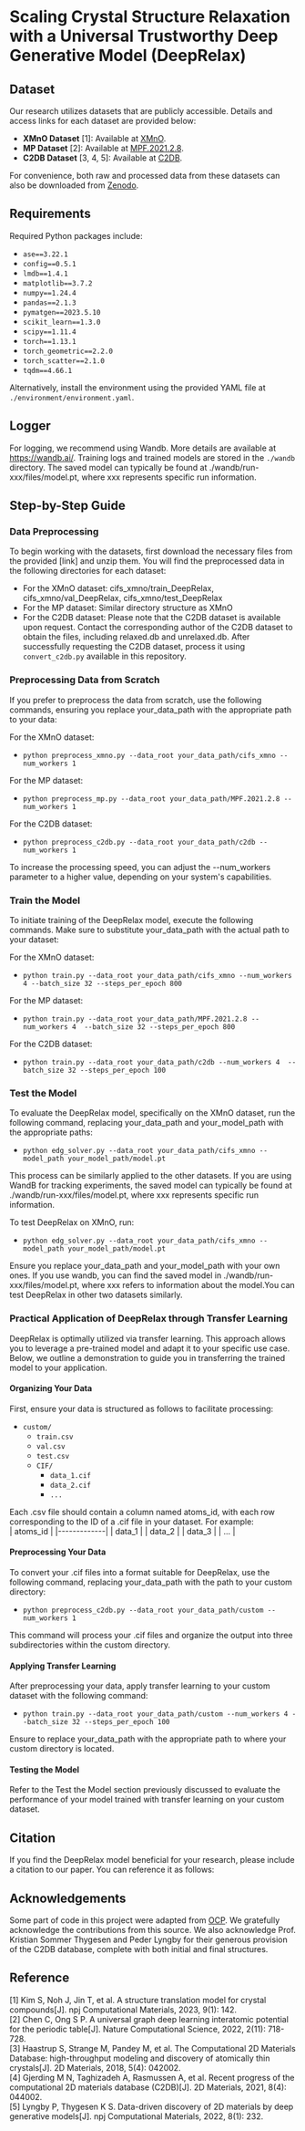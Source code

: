 # Scaling Crystal Structure Relaxation with a Universal Trustworthy Deep Generative Model (DeepRelax)

## Dataset
Our research utilizes datasets that are publicly accessible. Details and access links for each dataset are provided below:
- **XMnO Dataset** [1]: Available at [XMnO](https://zenodo.org/records/8081655).
- **MP Dataset** [2]: Available at [MPF.2021.2.8](https://figshare.com/articles/dataset/MPF_2021_2_8/19470599).
- **C2DB Dataset** [3, 4, 5]: Available at [C2DB](https://cmr.fysik.dtu.dk/c2db/c2db.html).

For convenience, both raw and processed data from these datasets can also be downloaded from [Zenodo](https://zenodo.org/records/10899768). 

## Requirements
Required Python packages include:  
- `ase==3.22.1`
- `config==0.5.1`
- `lmdb==1.4.1`
- `matplotlib==3.7.2`
- `numpy==1.24.4`
- `pandas==2.1.3`
- `pymatgen==2023.5.10`
- `scikit_learn==1.3.0`
- `scipy==1.11.4`
- `torch==1.13.1`
- `torch_geometric==2.2.0`
- `torch_scatter==2.1.0`
- `tqdm==4.66.1`

Alternatively, install the environment using the provided YAML file at `./environment/environment.yaml`.

## Logger
For logging, we recommend using Wandb. More details are available at https://wandb.ai/. Training logs and trained models are stored in the `./wandb` directory. The saved model can typically be found at ./wandb/run-xxx/files/model.pt, where xxx represents specific run information.

## Step-by-Step Guide

### Data Preprocessing
To begin working with the datasets, first download the necessary files from the provided [link] and unzip them. You will find the preprocessed data in the following directories for each dataset:

- For the XMnO dataset: cifs_xmno/train_DeepRelax, cifs_xmno/val_DeepRelax, cifs_xmno/test_DeepRelax
- For the MP dataset: Similar directory structure as XMnO
- For the C2DB dataset: Please note that the C2DB dataset is available upon request. Contact the corresponding author of the C2DB dataset to obtain the files, including relaxed.db and unrelaxed.db. After successfully requesting the C2DB dataset, process it using `convert_c2db.py` available in this repository.

### Preprocessing Data from Scratch
If you prefer to preprocess the data from scratch, use the following commands, ensuring you replace your_data_path with the appropriate path to your data:

For the XMnO dataset:

- `python preprocess_xmno.py --data_root your_data_path/cifs_xmno --num_workers 1`

For the MP dataset:

- `python preprocess_mp.py --data_root your_data_path/MPF.2021.2.8 --num_workers 1`

For the C2DB dataset:

- `python preprocess_c2db.py --data_root your_data_path/c2db --num_workers 1`

To increase the processing speed, you can adjust the --num_workers parameter to a higher value, depending on your system's capabilities.

### Train the Model
To initiate training of the DeepRelax model, execute the following commands. Make sure to substitute your_data_path with the actual path to your dataset:

For the XMnO dataset:
- `python train.py --data_root your_data_path/cifs_xmno --num_workers 4 --batch_size 32 --steps_per_epoch 800`

For the MP dataset:
- `python train.py --data_root your_data_path/MPF.2021.2.8 --num_workers 4  --batch_size 32 --steps_per_epoch 800`

For the C2DB dataset:
- `python train.py --data_root your_data_path/c2db --num_workers 4  --batch_size 32 --steps_per_epoch 100`

### Test the Model
To evaluate the DeepRelax model, specifically on the XMnO dataset, run the following command, replacing your_data_path and your_model_path with the appropriate paths:
- `python edg_solver.py --data_root your_data_path/cifs_xmno --model_path your_model_path/model.pt`

This process can be similarly applied to the other datasets. If you are using WandB for tracking experiments, the saved model can typically be found at ./wandb/run-xxx/files/model.pt, where xxx represents specific run information.

To test DeepRelax on XMnO, run:
- `python edg_solver.py --data_root your_data_path/cifs_xmno --model_path your_model_path/model.pt`

Ensure you replace your_data_path and your_model_path with your own ones. If you use wandb, you can find the saved model in ./wandb/run-xxx/files/model.pt, where xxx refers to information about the model.You can test DeepRelax in other two datasets similarly.

### Practical Application of DeepRelax through Transfer Learning
DeepRelax is optimally utilized via transfer learning. This approach allows you to leverage a pre-trained model and adapt it to your specific use case. Below, we outline a demonstration to guide you in transferring the trained model to your application.<br>
#### Organizing Your Data
First, ensure your data is structured as follows to facilitate processing:
- `custom/`
  - `train.csv`
  - `val.csv`
  - `test.csv`
  - `CIF/`
    - `data_1.cif`
    - `data_2.cif`
    - `...`

Each .csv file should contain a column named atoms_id, with each row corresponding to the ID of a .cif file in your dataset. For example:<br>
| atoms_id    |
|-------------|
| data_1  |
| data_2  |
| data_3 |
| ...  |

#### Preprocessing Your Data
To convert your .cif files into a format suitable for DeepRelax, use the following command, replacing your_data_path with the path to your custom directory:
- `python preprocess_c2db.py --data_root your_data_path/custom --num_workers 1`

This command will process your .cif files and organize the output into three subdirectories within the custom directory.

#### Applying Transfer Learning
After preprocessing your data, apply transfer learning to your custom dataset with the following command:
- `python train.py --data_root your_data_path/custom --num_workers 4 --batch_size 32 --steps_per_epoch 100`

Ensure to replace your_data_path with the appropriate path to where your custom directory is located.

#### Testing the Model
Refer to the Test the Model section previously discussed to evaluate the performance of your model trained with transfer learning on your custom dataset.

## Citation
If you find the DeepRelax model beneficial for your research, please include a citation to our paper. You can reference it as follows:

## Acknowledgements
Some part of code in this project were adapted from [OCP](https://github.com/Open-Catalyst-Project/ocp). We gratefully acknowledge the contributions from this source. We also acknowledge Prof. Kristian Sommer Thygesen and Peder Lyngby for their generous provision of the C2DB database, complete with both initial and final structures. 

## Reference
[1] Kim S, Noh J, Jin T, et al. A structure translation model for crystal compounds[J]. npj Computational Materials, 2023, 9(1): 142.<br>
[2] Chen C, Ong S P. A universal graph deep learning interatomic potential for the periodic table[J]. Nature Computational Science, 2022, 2(11): 718-728.<br>
[3] Haastrup S, Strange M, Pandey M, et al. The Computational 2D Materials Database: high-throughput modeling and discovery of atomically thin crystals[J]. 2D Materials, 2018, 5(4): 042002.<br>
[4] Gjerding M N, Taghizadeh A, Rasmussen A, et al. Recent progress of the computational 2D materials database (C2DB)[J]. 2D Materials, 2021, 8(4): 044002.<br>
[5] Lyngby P, Thygesen K S. Data-driven discovery of 2D materials by deep generative models[J]. npj Computational Materials, 2022, 8(1): 232.
